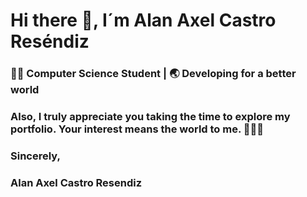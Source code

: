 # Hi there 👀, I´m Alan Axel Castro Reséndiz
### 🧑‍💻 Computer Science Student | 🌏 Developing for a better world
### Also, I truly appreciate you taking the time to explore my portfolio. Your interest means the world to me. 👩‍💻🚀
### Sincerely,
### Alan Axel Castro Resendiz
<!--
**alancasre133/alancasre133** is a ✨ _special_ ✨ repository because its `README.md` (this file) appears on your GitHub profile.

Here are some ideas to get you started:

- 🔭 I’m currently working on ...
- 🌱 I’m currently learning ...
- 👯 I’m looking to collaborate on ...
- 🤔 I’m looking for help with ...
- 💬 Ask me about ...
- 📫 How to reach me: ...
- 😄 Pronouns: ...
- ⚡ Fun fact: ...
-->
